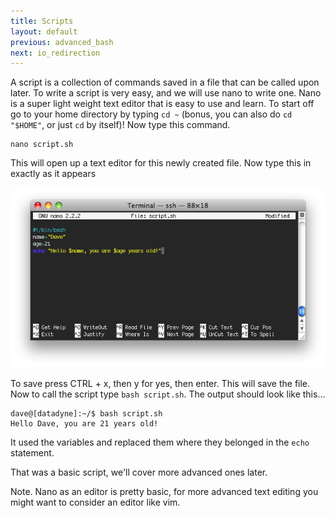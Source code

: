 ```yaml
---
title: Scripts
layout: default
previous: advanced_bash
next: io_redirection
---
```


A script is a collection of commands saved in a file that can be called upon
later.  To write a script is very easy, and we will use nano to write one.  Nano
is a super light weight text editor that is easy to use and learn.
To start off go to your home directory by typing `cd ~` (bonus, you can also do
`cd "$HOME"`, or just `cd` by itself)!  Now type this command.

    nano script.sh

This will open up a text editor for this newly created file.  Now type this in
exactly as it appears

![Scripts](images/basicscript.png)

To save press CTRL + x, then y for yes, then enter.  This will save the file.
Now to call the script type `bash script.sh`. The output should look like
this...

    dave@[datadyne]:~/$ bash script.sh
    Hello Dave, you are 21 years old!

It used the variables and replaced them where they belonged in the `echo` statement.

That was a basic script, we'll cover more advanced ones later.

Note. Nano as an editor is pretty basic, for more advanced text editing you might want
to consider an editor like vim.
